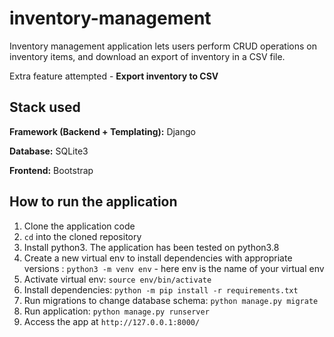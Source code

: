 # inventory-management

Inventory management application lets users perform CRUD operations on inventory items, and download an export of inventory in a CSV file.

Extra feature attempted - **Export inventory to CSV**

## Stack used
**Framework (Backend + Templating):** Django

**Database:** SQLite3

**Frontend:** Bootstrap


## How to run the application

1. Clone the application code
2. `cd` into the cloned repository
3. Install python3. The application has been tested on python3.8
5. Create a new virtual env to install dependencies with appropriate versions : `python3 -m venv env` - here env is the name of your virtual env
6. Activate virtual env: `source env/bin/activate`
7. Install dependencies: `python -m pip install -r requirements.txt`
8. Run migrations to change database schema: `python manage.py migrate`
9. Run application: `python manage.py runserver`
10. Access the app at `http://127.0.0.1:8000/`
